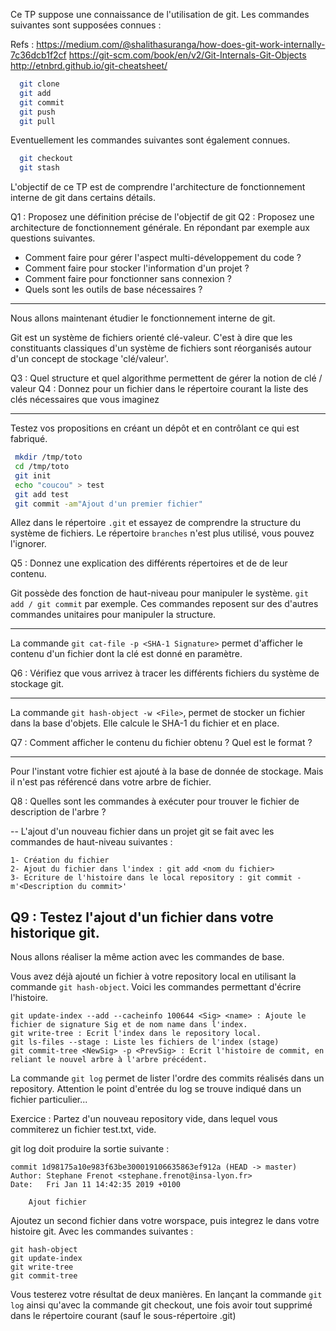 Ce TP suppose une connaissance de l'utilisation de git. Les commandes suivantes sont supposées connues :

Refs :
 https://medium.com/@shalithasuranga/how-does-git-work-internally-7c36dcb1f2cf
 https://git-scm.com/book/en/v2/Git-Internals-Git-Objects
 http://etnbrd.github.io/git-cheatsheet/

```bash
  git clone
  git add
  git commit
  git push
  git pull
```
Eventuellement les commandes suivantes sont également connues.
```bash
  git checkout
  git stash
```

L'objectif de ce TP est de comprendre l'architecture de fonctionnement interne de git dans certains détails.

Q1 : Proposez une définition précise de l'objectif de git
Q2 : Proposez une architecture de fonctionnement générale. En répondant par exemple aux questions suivantes.
  - Comment faire pour gérer l'aspect multi-développement du code ?
  - Comment faire pour stocker l'information d'un projet ?
  - Comment faire pour fonctionner sans connexion ?
  - Quels sont les outils de base nécessaires ?

----
Nous allons maintenant étudier le fonctionnement interne de git.

Git est un système de fichiers orienté clé-valeur. C'est à dire que les constituants classiques d'un système de fichiers sont réorganisés autour d'un concept de stockage 'clé/valeur'.

Q3 : Quel structure et quel algorithme permettent de gérer la notion de clé / valeur
Q4 : Donnez pour un fichier dans le répertoire courant la liste des clés nécessaires que vous imaginez

---
Testez vos propositions en créant un dépôt et en contrôlant ce qui est fabriqué.

```bash
 mkdir /tmp/toto
 cd /tmp/toto
 git init
 echo "coucou" > test
 git add test
 git commit -am"Ajout d'un premier fichier"
```

Allez dans le répertoire `.git` et essayez de comprendre la structure du système de fichiers. Le répertoire `branches` n'est plus utilisé, vous pouvez l'ignorer.

Q5 : Donnez une explication des différents répertoires et de de leur contenu.

Git possède des fonction de haut-niveau pour manipuler le système.
`git add / git commit` par exemple. Ces commandes reposent sur des d'autres commandes unitaires pour manipuler la structure.

---
La commande `git cat-file -p <SHA-1 Signature>` permet d'afficher le contenu d'un fichier dont la clé est donné en paramètre.

Q6 : Vérifiez que vous arrivez à tracer les différents fichiers du système de stockage git.

---
La commande `git hash-object -w <File>`, permet de stocker un fichier dans la base d'objets. Elle calcule le SHA-1 du fichier et en place.

Q7 : Comment afficher le contenu du fichier obtenu ? Quel est le format ?

---
Pour l'instant votre fichier est ajouté à la base de donnée de stockage. Mais il n'est pas référencé dans votre arbre de fichier.

Q8 : Quelles sont les commandes à exécuter pour trouver le fichier de description de l'arbre ?

--
L'ajout d'un nouveau fichier dans un projet git se fait avec les commandes de haut-niveau suivantes :
```
1- Création du fichier
2- Ajout du fichier dans l'index : git add <nom du fichier>
3- Ecriture de l'histoire dans le local repository : git commit -m'<Description du commit>'
```

Q9 : Testez l'ajout d'un fichier dans votre historique git.
--
Nous allons réaliser la même action avec les commandes de base.

Vous avez déjà ajouté un fichier à votre repository local en utilisant la commande `git hash-object`. Voici les commandes permettant d'écrire l'histoire.

```
git update-index --add --cacheinfo 100644 <Sig> <name> : Ajoute le fichier de signature Sig et de nom name dans l'index.
git write-tree : Ecrit l'index dans le repository local.
git ls-files --stage : Liste les fichiers de l'index (stage)
git commit-tree <NewSig> -p <PrevSig> : Ecrit l'histoire de commit, en reliant le nouvel arbre à l'arbre précédent.
```

La commande `git log` permet de lister l'ordre des commits réalisés dans un repository. Attention le point d'entrée du log se trouve indiqué dans un fichier particulier...

Exercice :
Partez d'un nouveau repository vide, dans lequel vous commiterez un fichier test.txt, vide.

git log doit produire la sortie suivante :
```
commit 1d98175a10e983f63be300019106635863ef912a (HEAD -> master)
Author: Stephane Frenot <stephane.frenot@insa-lyon.fr>
Date:   Fri Jan 11 14:42:35 2019 +0100

    Ajout fichier
```

Ajoutez un second fichier dans votre worspace, puis integrez le dans votre histoire git. Avec les commandes suivantes :

```
git hash-object
git update-index
git write-tree
git commit-tree
```

Vous testerez votre résultat de deux manières. En lançant la commande `git log` ainsi qu'avec la commande git checkout, une fois avoir tout supprimé dans le répertoire courant (sauf le sous-répertoire .git)

